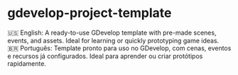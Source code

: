# gdevelop-project-template
🇺🇸 English: A ready-to-use GDevelop template with pre-made scenes, events, and assets. Ideal for learning or quickly prototyping game ideas.  🇧🇷 Português: Template pronto para uso no GDevelop, com cenas, eventos e recursos já configurados. Ideal para aprender ou criar protótipos rapidamente.
